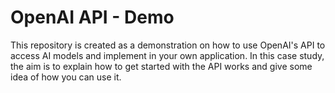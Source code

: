 # OpenAI API - Demo
This repository is created as a demonstration on how to use OpenAI's API to access AI models and implement in your own application. In this case study, the aim is to explain how to get started with the API works and give some idea of how you can use it.

